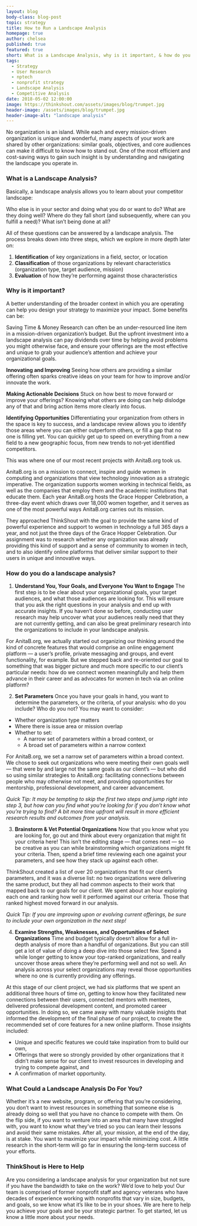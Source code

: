 ```yaml
---
layout: blog
body-class: blog-post
topic: strategy
title: How to Run a Landscape Analysis
homepage: true
author: chelsea
published: true
featured: true
short: What is a Landscape Analysis, why is it important, & how do you do it?
tags:
  - Strategy
  - User Research
  - nptech
  - nonprofit strategy
  - Landscape Analysis
  - Competitive Analysis
date: 2018-05-02 12:00:00
image: https://thinkshout.com/assets/images/blog/trumpet.jpg
header-image: /assets/images/blog/trumpet.jpg
header-image-alt: "landscape analysis"
---
```


No organization is an island. While each and every mission-driven organization is unique and wonderful, many aspects of your work are shared by other organizations: similar goals, objectives, and core audiences can make it difficult to know how to stand out. One of the most efficient and cost-saving ways to gain such insight is by understanding and navigating the landscape you operate in.

### What is a Landscape Analysis?
Basically, a landscape analysis allows you to learn about your competitor landscape:

Who else is in your sector and doing what you do or want to do? What are they doing well? Where do they fall short (and subsequently, where can you fulfill a need)? What isn’t being done at all?

All of these questions can be answered by a landscape analysis. The process breaks down into three steps, which we explore in more depth later on:
  1. **Identification** of key organizations in a field, sector, or location
  2. **Classification** of those organizations by relevant characteristics (organization type, target audience, mission)
  3. **Evaluation** of how they’re performing against those characteristics

### Why is it important?
A better understanding of the broader context in which you are operating can help you design your strategy to maximize your impact. Some benefits can be:

Saving Time & Money
Research can often be an under-resourced line item in a mission-driven organization’s budget. But the upfront investment into a landscape analysis can pay dividends over time by helping avoid problems you might otherwise face, and ensure your offerings are the most effective and unique to grab your audience’s attention and achieve your organizational goals.

**Innovating and Improving**
Seeing how others are providing a similar offering often sparks creative ideas on your team for how to improve and/or innovate the work.

**Making Actionable Decisions**
Stuck on how best to move forward or improve your offerings? Knowing what others are doing can help dislodge any of that and bring action items more clearly into focus.

**Identifying Opportunities**
Differentiating your organization from others in the space is key to success, and a landscape review allows you to identify those areas where you can either outperform others, or fill a gap that no one is filling yet. You can quickly get up to speed on everything from a new field to a new geographic focus, from new trends to not-yet identified competitors.

This was where one of our most recent projects with AnitaB.org took us.

AnitaB.org is on a mission to connect, inspire and guide women in computing and organizations that view technology innovation as a strategic imperative. The organization supports women working in technical fields, as well as the companies that employ them and the academic institutions that educate them. Each year AnitaB.org hosts the Grace Hopper Celebration, a three-day event which draws over 18,000 women together, and it serves as one of the most powerful ways AnitaB.org carries out its mission.

They approached ThinkShout with the goal to provide the same kind of powerful experience and support to women in technology a full 365 days a year, and not just the three days of the Grace Hopper Celebration. Our assignment was to research whether any organization was already providing this kind of support and a sense of community to women in tech, and to also identify online platforms that deliver similar support to their users in unique and innovative ways.

### How do you do a landscape analysis?

1. **Understand You, Your Goals, and Everyone You Want to Engage**
The first step is to be clear about your organizational goals, your target audiences, and what those audiences are looking for. This will ensure that you ask the right questions in your analysis and end up with accurate insights. If you haven’t done so before, conducting user research may help uncover what your audiences really need that they are not currently getting, and can also be great preliminary research into the organizations to include in your landscape analysis.

For AnitaB.org, we actually started out organizing our thinking around the kind of concrete features that would comprise an online engagement platform — a user’s profile, private messaging and groups, and event functionality, for example. But we stepped back and re-oriented our goal to something that was bigger picture and much more specific to our client’s particular needs: how do we connect women meaningfully and help them advance in their career and as advocates for women in tech via an online platform?

2. **Set Parameters**
Once you have your goals in hand, you want to determine the parameters, or the criteria, of your analysis: who do you include? Who do you not? You may want to consider:
- Whether organization type matters
- Where there is issue area or mission overlap
- Whether to set:
    - A narrow set of parameters within a broad context, or
    - A broad set of parameters within a narrow context

For AnitaB.org, we set a narrow set of parameters within a broad context. We chose to seek out organizations who were meeting their own goals well — that were by and large not the same goals as our client’s — but who did so using similar strategies to AnitaB.org: facilitating connections between people who may otherwise not meet, and providing opportunities for mentorship, professional development, and career advancement.

*Quick Tip: It may be tempting to skip the first two steps and jump right into step 3, but how can you find what you’re looking for if you don’t know what you’re trying to find? A bit more time upfront will result in more efficient research results and outcomes from your analysis.*

3. **Brainstorm & Vet Potential Organizations**
Now that you know what you are looking for, go out and think about every organization that might fit your criteria here! This isn’t the editing stage — that comes next — so be creative as you can while brainstorming which organizations might fit your criteria. Then, spend a brief time reviewing each one against your parameters, and see how they stack up against each other.

ThinkShout created a list of over 20 organizations that fit our client’s parameters, and it was a diverse list: no two organizations were delivering the same product, but they all had common aspects to their work that mapped back to our goals for our client. We spent about an hour exploring each one and ranking how well it performed against our criteria. Those that ranked highest moved forward in our analysis.

*Quick Tip: If you are improving upon or evolving current offerings, be sure to include your own organization in the next step!*

4. **Examine Strengths, Weaknesses, and Opportunities of Select Organizations**
Time and budget typically doesn’t allow for a full in-depth analysis of more than a handful of organizations. But you can still get a lot of value of doing a deep dive into those select few. Spend a while longer getting to know your top-ranked organizations, and really uncover those areas where they’re performing well and not so well. An analysis across your select organizations may reveal those opportunities where no one is currently providing any offerings.

At this stage of our client project, we had six platforms that we spent an additional three hours of time on, getting to know how they facilitated new connections between their users, connected mentors with mentees, delivered professional development content, and promoted career opportunities. In doing so, we came away with many valuable insights that informed the development of the final phase of our project, to create the recommended set of core features for a new online platform. Those insights included:
  - Unique and specific features we could take inspiration from to build our own,
  - Offerings that were so strongly provided by other organizations that it didn’t make sense for our client to invest resources in developing and trying to compete against, and
  - A confirmation of market opportunity.

### What Could a Landscape Analysis Do For You?
Whether it’s a new website, program, or offering that you’re considering, you don’t want to invest resources in something that someone else is already doing so well that you have no chance to compete with them. On the flip side, if you want to venture into an area that many have struggled with, you want to know what they’ve tried so you can learn their lessons and avoid their same mistakes. After all, your mission, at the end of the day, is at stake. You want to maximize your impact while minimizing cost. A little research in the short-term will go far in ensuring the long-term success of your efforts.

### ThinkShout is Here to Help
Are you considering a landscape analysis for your organization but not sure if you have the bandwidth to take on the work? We’d love to help you! Our team is comprised of former nonprofit staff and agency veterans who have decades of experience working with nonprofits that vary in size, budgets, and goals, so we know what it’s like to be in your shoes. We are here to help you achieve your goals and be your strategic partner. To get started, let us know a little more about your needs.
